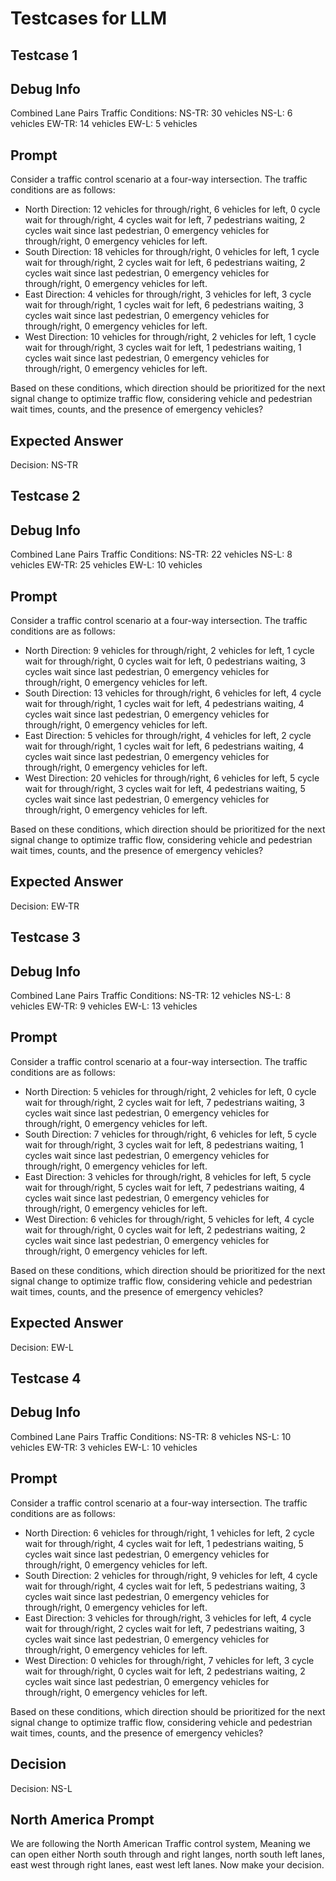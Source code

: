 # Testcases for LLM

## Testcase 1

## Debug Info

Combined Lane Pairs Traffic Conditions:
NS-TR: 30 vehicles
NS-L: 6 vehicles
EW-TR: 14 vehicles
EW-L: 5 vehicles

## Prompt

Consider a traffic control scenario at a four-way intersection. The traffic conditions are as follows:

- North Direction: 12 vehicles for through/right, 6 vehicles for left, 0 cycle wait for through/right, 4 cycles wait for left, 7 pedestrians waiting, 2 cycles wait since last pedestrian, 0 emergency vehicles for through/right, 0 emergency vehicles for left.
- South Direction: 18 vehicles for through/right, 0 vehicles for left, 1 cycle wait for through/right, 2 cycles wait for left, 6 pedestrians waiting, 2 cycles wait since last pedestrian, 0 emergency vehicles for through/right, 0 emergency vehicles for left.
- East Direction: 4 vehicles for through/right, 3 vehicles for left, 3 cycle wait for through/right, 1 cycles wait for left, 6 pedestrians waiting, 3 cycles wait since last pedestrian, 0 emergency vehicles for through/right, 0 emergency vehicles for left.
- West Direction: 10 vehicles for through/right, 2 vehicles for left, 1 cycle wait for through/right, 3 cycles wait for left, 1 pedestrians waiting, 1 cycles wait since last pedestrian, 0 emergency vehicles for through/right, 0 emergency vehicles for left.

Based on these conditions, which direction should be prioritized for the next signal change to optimize traffic flow, considering vehicle and pedestrian wait times, counts, and the presence of emergency vehicles?

## Expected Answer

Decision: NS-TR

## Testcase 2

## Debug Info

Combined Lane Pairs Traffic Conditions:
NS-TR: 22 vehicles
NS-L: 8 vehicles
EW-TR: 25 vehicles
EW-L: 10 vehicles

## Prompt

Consider a traffic control scenario at a four-way intersection. The traffic conditions are as follows:

- North Direction: 9 vehicles for through/right, 2 vehicles for left, 1 cycle wait for through/right, 0 cycles wait for left, 0 pedestrians waiting, 3 cycles wait since last pedestrian, 0 emergency vehicles for through/right, 0 emergency vehicles for left.
- South Direction: 13 vehicles for through/right, 6 vehicles for left, 4 cycle wait for through/right, 1 cycles wait for left, 4 pedestrians waiting, 4 cycles wait since last pedestrian, 0 emergency vehicles for through/right, 0 emergency vehicles for left.
- East Direction: 5 vehicles for through/right, 4 vehicles for left, 2 cycle wait for through/right, 1 cycles wait for left, 6 pedestrians waiting, 4 cycles wait since last pedestrian, 0 emergency vehicles for through/right, 0 emergency vehicles for left.
- West Direction: 20 vehicles for through/right, 6 vehicles for left, 5 cycle wait for through/right, 3 cycles wait for left, 4 pedestrians waiting, 5 cycles wait since last pedestrian, 0 emergency vehicles for through/right, 0 emergency vehicles for left.

Based on these conditions, which direction should be prioritized for the next signal change to optimize traffic flow, considering vehicle and pedestrian wait times, counts, and the presence of emergency vehicles?

## Expected Answer

Decision: EW-TR

## Testcase 3

## Debug Info

Combined Lane Pairs Traffic Conditions:
NS-TR: 12 vehicles
NS-L: 8 vehicles
EW-TR: 9 vehicles
EW-L: 13 vehicles

## Prompt

Consider a traffic control scenario at a four-way intersection. The traffic conditions are as follows:

- North Direction: 5 vehicles for through/right, 2 vehicles for left, 0 cycle wait for through/right, 2 cycles wait for left, 7 pedestrians waiting, 3 cycles wait since last pedestrian, 0 emergency vehicles for through/right, 0 emergency vehicles for left.
- South Direction: 7 vehicles for through/right, 6 vehicles for left, 5 cycle wait for through/right, 3 cycles wait for left, 8 pedestrians waiting, 1 cycles wait since last pedestrian, 0 emergency vehicles for through/right, 0 emergency vehicles for left.
- East Direction: 3 vehicles for through/right, 8 vehicles for left, 5 cycle wait for through/right, 5 cycles wait for left, 7 pedestrians waiting, 4 cycles wait since last pedestrian, 0 emergency vehicles for through/right, 0 emergency vehicles for left.
- West Direction: 6 vehicles for through/right, 5 vehicles for left, 4 cycle wait for through/right, 0 cycles wait for left, 2 pedestrians waiting, 2 cycles wait since last pedestrian, 0 emergency vehicles for through/right, 0 emergency vehicles for left.

Based on these conditions, which direction should be prioritized for the next signal change to optimize traffic flow, considering vehicle and pedestrian wait times, counts, and the presence of emergency vehicles?

## Expected Answer

Decision: EW-L

## Testcase 4

## Debug Info
Combined Lane Pairs Traffic Conditions:
NS-TR: 8 vehicles
NS-L: 10 vehicles
EW-TR: 3 vehicles
EW-L: 10 vehicles

## Prompt

Consider a traffic control scenario at a four-way intersection. The traffic conditions are as follows:

- North Direction: 6 vehicles for through/right, 1 vehicles for left, 2 cycle wait for through/right, 4 cycles wait for left, 1 pedestrians waiting, 5 cycles wait since last pedestrian, 0 emergency vehicles for through/right, 0 emergency vehicles for left.
- South Direction: 2 vehicles for through/right, 9 vehicles for left, 4 cycle wait for through/right, 4 cycles wait for left, 5 pedestrians waiting, 3 cycles wait since last pedestrian, 0 emergency vehicles for through/right, 0 emergency vehicles for left.
- East Direction: 3 vehicles for through/right, 3 vehicles for left, 4 cycle wait for through/right, 2 cycles wait for left, 7 pedestrians waiting, 3 cycles wait since last pedestrian, 0 emergency vehicles for through/right, 0 emergency vehicles for left.
- West Direction: 0 vehicles for through/right, 7 vehicles for left, 3 cycle wait for through/right, 0 cycles wait for left, 2 pedestrians waiting, 2 cycles wait since last pedestrian, 0 emergency vehicles for through/right, 0 emergency vehicles for left.

Based on these conditions, which direction should be prioritized for the next signal change to optimize traffic flow, considering vehicle and pedestrian wait times, counts, and the presence of emergency vehicles?

## Decision

Decision: NS-L



## North America Prompt

We are following the North American Traffic control system, Meaning we can open either North south through and right langes, north south left lanes, east west through right lanes, east west left lanes. Now make your decision.